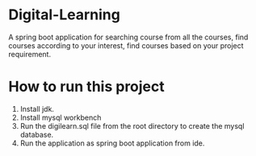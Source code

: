 # Digital-Learning
A spring boot application for searching course from all the courses, find courses according to your interest, find courses based on your project requirement.

# How to run this project
1) Install jdk.
2) Install mysql workbench
3) Run the digilearn.sql file from the root directory to create the mysql database.
4) Run the application as spring boot application from ide.
